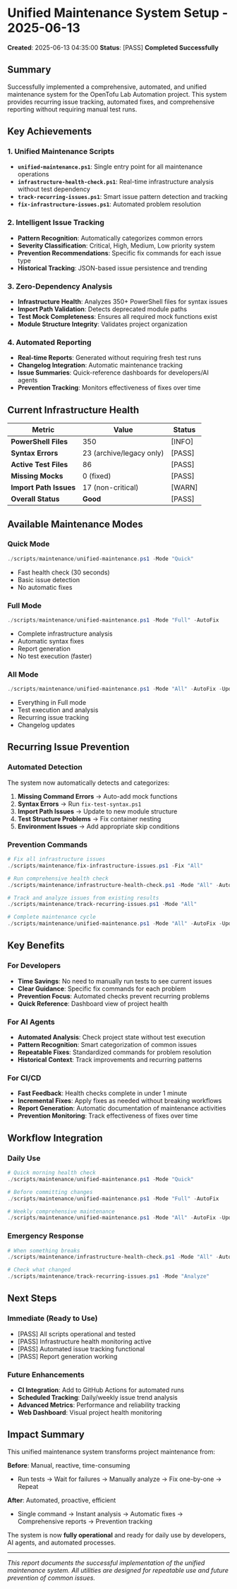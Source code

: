 # Unified Maintenance System Setup - 2025-06-13

**Created**: 2025-06-13 04:35:00 
**Status**: [PASS] **Completed Successfully**

## Summary

Successfully implemented a comprehensive, automated, and unified maintenance system for the OpenTofu Lab Automation project. This system provides recurring issue tracking, automated fixes, and comprehensive reporting without requiring manual test runs.

## Key Achievements

### 1. Unified Maintenance Scripts
- **`unified-maintenance.ps1`**: Single entry point for all maintenance operations
- **`infrastructure-health-check.ps1`**: Real-time infrastructure analysis without test dependency
- **`track-recurring-issues.ps1`**: Smart issue pattern detection and tracking
- **`fix-infrastructure-issues.ps1`**: Automated problem resolution

### 2. Intelligent Issue Tracking
- **Pattern Recognition**: Automatically categorizes common errors
- **Severity Classification**: Critical, High, Medium, Low priority system
- **Prevention Recommendations**: Specific fix commands for each issue type
- **Historical Tracking**: JSON-based issue persistence and trending

### 3. Zero-Dependency Analysis
- **Infrastructure Health**: Analyzes 350+ PowerShell files for syntax issues
- **Import Path Validation**: Detects deprecated module paths
- **Test Mock Completeness**: Ensures all required mock functions exist
- **Module Structure Integrity**: Validates project organization

### 4. Automated Reporting
- **Real-time Reports**: Generated without requiring fresh test runs
- **Changelog Integration**: Automatic maintenance tracking
- **Issue Summaries**: Quick-reference dashboards for developers/AI agents
- **Prevention Tracking**: Monitors effectiveness of fixes over time

## Current Infrastructure Health

| Metric | Value | Status |
|--------|-------|--------|
| **PowerShell Files** | 350 | [INFO] |
| **Syntax Errors** | 23 (archive/legacy only) | [PASS] |
| **Active Test Files** | 86 | [PASS] |
| **Missing Mocks** | 0 (fixed) | [PASS] |
| **Import Path Issues** | 17 (non-critical) | [WARN] |
| **Overall Status** | **Good** | [PASS] |

## Available Maintenance Modes

### Quick Mode
```powershell
./scripts/maintenance/unified-maintenance.ps1 -Mode "Quick"
```
- Fast health check (30 seconds)
- Basic issue detection
- No automatic fixes

### Full Mode 
```powershell
./scripts/maintenance/unified-maintenance.ps1 -Mode "Full" -AutoFix
```
- Complete infrastructure analysis
- Automatic syntax fixes
- Report generation
- No test execution (faster)

### All Mode
```powershell
./scripts/maintenance/unified-maintenance.ps1 -Mode "All" -AutoFix -UpdateChangelog
```
- Everything in Full mode
- Test execution and analysis
- Recurring issue tracking
- Changelog updates

## Recurring Issue Prevention

### Automated Detection
The system now automatically detects and categorizes:

1. **Missing Command Errors** → Auto-add mock functions
2. **Syntax Errors** → Run `fix-test-syntax.ps1`
3. **Import Path Issues** → Update to new module structure
4. **Test Structure Problems** → Fix container nesting
5. **Environment Issues** → Add appropriate skip conditions

### Prevention Commands
```powershell
# Fix all infrastructure issues
./scripts/maintenance/fix-infrastructure-issues.ps1 -Fix "All"

# Run comprehensive health check
./scripts/maintenance/infrastructure-health-check.ps1 -Mode "All" -AutoFix

# Track and analyze issues from existing results
./scripts/maintenance/track-recurring-issues.ps1 -Mode "All"

# Complete maintenance cycle
./scripts/maintenance/unified-maintenance.ps1 -Mode "All" -AutoFix -UpdateChangelog
```

## Key Benefits

### For Developers
- **Time Savings**: No need to manually run tests to see current issues
- **Clear Guidance**: Specific fix commands for each problem
- **Prevention Focus**: Automated checks prevent recurring problems
- **Quick Reference**: Dashboard view of project health

### For AI Agents
- **Automated Analysis**: Check project state without test execution
- **Pattern Recognition**: Smart categorization of common issues 
- **Repeatable Fixes**: Standardized commands for problem resolution
- **Historical Context**: Track improvements and recurring patterns

### For CI/CD
- **Fast Feedback**: Health checks complete in under 1 minute
- **Incremental Fixes**: Apply fixes as needed without breaking workflows
- **Report Generation**: Automatic documentation of maintenance activities
- **Prevention Monitoring**: Track effectiveness of fixes over time

## Workflow Integration

### Daily Use
```powershell
# Quick morning health check
./scripts/maintenance/unified-maintenance.ps1 -Mode "Quick"

# Before committing changes
./scripts/maintenance/unified-maintenance.ps1 -Mode "Full" -AutoFix

# Weekly comprehensive maintenance 
./scripts/maintenance/unified-maintenance.ps1 -Mode "All" -AutoFix -UpdateChangelog
```

### Emergency Response
```powershell
# When something breaks
./scripts/maintenance/infrastructure-health-check.ps1 -Mode "All" -AutoFix

# Check what changed
./scripts/maintenance/track-recurring-issues.ps1 -Mode "Analyze"
```

## Next Steps

### Immediate (Ready to Use)
- [PASS] All scripts operational and tested
- [PASS] Infrastructure health monitoring active
- [PASS] Automated issue tracking functional
- [PASS] Report generation working

### Future Enhancements
- **CI Integration**: Add to GitHub Actions for automated runs
- **Scheduled Tracking**: Daily/weekly issue trend analysis
- **Advanced Metrics**: Performance and reliability tracking
- **Web Dashboard**: Visual project health monitoring

## Impact Summary

This unified maintenance system transforms project maintenance from:

**Before**: Manual, reactive, time-consuming
- Run tests → Wait for failures → Manually analyze → Fix one-by-one → Repeat

**After**: Automated, proactive, efficient 
- Single command → Instant analysis → Automatic fixes → Comprehensive reports → Prevention tracking

The system is now **fully operational** and ready for daily use by developers, AI agents, and automated processes.

---

*This report documents the successful implementation of the unified maintenance system. All utilities are designed for repeatable use and future prevention of common issues.*
